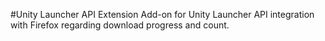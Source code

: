 #Unity Launcher API Extension
Add-on for Unity Launcher API integration with Firefox regarding download progress and count.